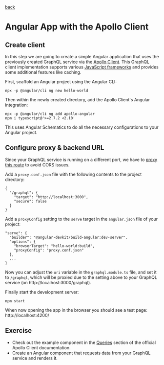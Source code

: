 [back](README.md)

# Angular App with the Apollo Client

## Create client

In this step we are going to create a simple Angular application that uses the previously created GraphQL service via the [Apollo Client](https://www.apollographql.com/client). This GraphQL client implementation supports various [JavaScript frameworks](https://github.com/apollographql/apollo-client#learn-how-to-use-apollo-client-with-your-favorite-framework) and provides some additional features like caching.

First, scaffold an Angular project using the Angular CLI:

```
npx -p @angular/cli ng new hello-world
```

Then within the newly created directory, add the Apollo Client's Angular integration:
```
npx -p @angular/cli ng add apollo-angular
npm i typescript@'>=2.7.2 <2.10'
```

This uses Angular Schematics to do all the necessary configurations to your Angular project.


## Configure proxy & backend URL

Since your GraphQL service is running on a different port, we have to [proxy this route](https://github.com/angular/angular-cli/blob/master/docs/documentation/stories/proxy.md) to avoid CORS issues.

Add a `proxy.conf.json` file with the following contents to the project directory:

```
{
  "/graphql": {
    "target": "http://localhost:3000",
    "secure": false
  }
}
```

Add a `proxyConfig` setting to the `serve` target in the `angular.json` file of your project:
```
"serve": {
  "builder": "@angular-devkit/build-angular:dev-server",
  "options": {
    "browserTarget": "hello-world:build",
    "proxyConfig": "proxy.conf.json"
  },
  ...
}
```

Now you can adjust the `uri` variable in the `graphql.module.ts` file, and set it to `/graphql`, which will be proxied due to the setting above to your GraphQL service (on http://localhost:3000/graphql).

Finally start the development server:
```
npm start
```

When now opening the app in the browser you should see a test page: http://localhost:4200/

## Exercise

* Check out the example component in the [Queries](https://www.apollographql.com/docs/angular/basics/queries.html) section of the official Apollo Client documentation.
* Create an Angular component that requests data from your GraphQL service and renders it.
